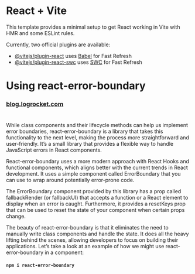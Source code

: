# React + Vite

This template provides a minimal setup to get React working in Vite with HMR and some ESLint rules.

Currently, two official plugins are available:

- [@vitejs/plugin-react](https://github.com/vitejs/vite-plugin-react/blob/main/packages/plugin-react/README.md) uses [Babel](https://babeljs.io/) for Fast Refresh
- [@vitejs/plugin-react-swc](https://github.com/vitejs/vite-plugin-react-swc) uses [SWC](https://swc.rs/) for Fast Refresh

# Using react-error-boundary

### [blog.logrocket.com](https://blog.logrocket.com/react-error-handling-with-react-error-boundary/)
#
While class components and their lifecycle methods can help us implement error boundaries, react-error-boundary is a library that takes this functionality to the next level, making the process more straightforward and user-friendly. It’s a small library that provides a flexible way to handle JavaScript errors in React components.

React-error-boundary uses a more modern approach with React Hooks and functional components, which aligns better with the current trends in React development. It uses a simple component called ErrorBoundary that you can use to wrap around potentially error-prone code.

The ErrorBoundary component provided by this library has a prop called fallbackRender (or fallbackUI) that accepts a function or a React element to display when an error is caught. Furthermore, it provides a resetKeys prop that can be used to reset the state of your component when certain props change.

The beauty of react-error-boundary is that it eliminates the need to manually write class components and handle the state. It does all the heavy lifting behind the scenes, allowing developers to focus on building their applications. Let’s take a look at an example of how we might use react-error-boundary in a component:

#### `npm i react-error-boundary`